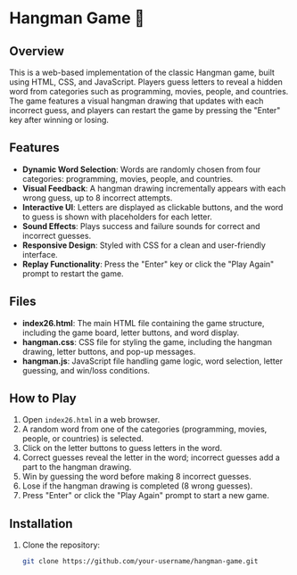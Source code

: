 # Hangman Game :dizzy:

## Overview
This is a web-based implementation of the classic Hangman game, built using HTML, CSS, and JavaScript. Players guess letters to reveal a hidden word from categories such as programming, movies, people, and countries. The game features a visual hangman drawing that updates with each incorrect guess, and players can restart the game by pressing the "Enter" key after winning or losing.

## Features
- **Dynamic Word Selection**: Words are randomly chosen from four categories: programming, movies, people, and countries.
- **Visual Feedback**: A hangman drawing incrementally appears with each wrong guess, up to 8 incorrect attempts.
- **Interactive UI**: Letters are displayed as clickable buttons, and the word to guess is shown with placeholders for each letter.
- **Sound Effects**: Plays success and failure sounds for correct and incorrect guesses.
- **Responsive Design**: Styled with CSS for a clean and user-friendly interface.
- **Replay Functionality**: Press the "Enter" key or click the "Play Again" prompt to restart the game.

## Files
- **index26.html**: The main HTML file containing the game structure, including the game board, letter buttons, and word display.
- **hangman.css**: CSS file for styling the game, including the hangman drawing, letter buttons, and pop-up messages.
- **hangman.js**: JavaScript file handling game logic, word selection, letter guessing, and win/loss conditions.

## How to Play
1. Open `index26.html` in a web browser.
2. A random word from one of the categories (programming, movies, people, or countries) is selected.
3. Click on the letter buttons to guess letters in the word.
4. Correct guesses reveal the letter in the word; incorrect guesses add a part to the hangman drawing.
5. Win by guessing the word before making 8 incorrect guesses.
6. Lose if the hangman drawing is completed (8 wrong guesses).
7. Press "Enter" or click the "Play Again" prompt to start a new game.

## Installation
1. Clone the repository:
   ```bash
   git clone https://github.com/your-username/hangman-game.git

